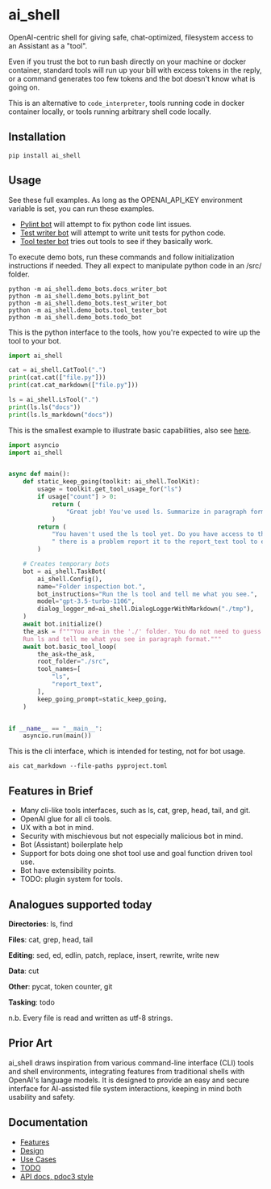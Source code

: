 # ai_shell

OpenAI-centric shell for giving safe, chat-optimized, filesystem access to an Assistant as a "tool".

Even if you trust the bot to run bash directly on your machine or docker container, standard tools will run up your
bill with excess tokens in the reply, or a command generates too few tokens and the bot doesn't know what is
going on.

This is an alternative to `code_interpreter`, tools running code in docker container locally, or tools running arbitrary
shell code locally.

## Installation

`pip install ai_shell`

## Usage

See these full examples. As long as the OPENAI_API_KEY environment variable is set, you can run these examples.

- [Pylint bot](https://github.com/matthewdeanmartin/ai_shell/blob/main/ai_shell/demo_bots/pylint_bot.py) will
  attempt to
  fix python
  code lint issues.
- [Test writer bot](https://github.com/matthewdeanmartin/ai_shell/blob/main/ai_shell/demo_bots/test_writer_bot.py) will attempt to
  write unit tests for python code.
- [Tool tester bot](https://github.com/matthewdeanmartin/ai_shell/blob/main/ai_shell/demo_bots/tool_tester_bot.py) tries out tools
  to see if they basically work.

To execute demo bots, run these commands and follow initialization instructions if needed. They all expect to
manipulate python code in an /src/ folder.

```shell
python -m ai_shell.demo_bots.docs_writer_bot
python -m ai_shell.demo_bots.pylint_bot
python -m ai_shell.demo_bots.test_writer_bot
python -m ai_shell.demo_bots.tool_tester_bot
python -m ai_shell.demo_bots.todo_bot
```

This is the python interface to the tools, how you're expected to wire up the tool to your bot.

```python
import ai_shell

cat = ai_shell.CatTool(".")
print(cat.cat(["file.py"]))
print(cat.cat_markdown(["file.py"]))

ls = ai_shell.LsTool(".")
print(ls.ls("docs"))
print(ls.ls_markdown("docs"))
```

This is the smallest example to illustrate basic capabilities, also
see [here](https://github.com/matthewdeanmartin/ai_shell/blob/main/example_tiny_bot.py).

```python
import asyncio
import ai_shell


async def main():
    def static_keep_going(toolkit: ai_shell.ToolKit):
        usage = toolkit.get_tool_usage_for("ls")
        if usage["count"] > 0:
            return (
                "Great job! You've used ls. Summarize in paragraph form and we're done."
            )
        return (
            "You haven't used the ls tool yet. Do you have access to the ls tool? If"
            " there is a problem report it to the report_text tool to end the session."
        )

    # Creates temporary bots
    bot = ai_shell.TaskBot(
        ai_shell.Config(),
        name="Folder inspection bot.",
        bot_instructions="Run the ls tool and tell me what you see.",
        model="gpt-3.5-turbo-1106",
        dialog_logger_md=ai_shell.DialogLoggerWithMarkdown("./tmp"),
    )
    await bot.initialize()
    the_ask = f"""You are in the './' folder. You do not need to guess the pwd, it is './'. 
    Run ls and tell me what you see in paragraph format."""
    await bot.basic_tool_loop(
        the_ask=the_ask,
        root_folder="./src",
        tool_names=[
            "ls",
            "report_text",
        ],
        keep_going_prompt=static_keep_going,
    )


if __name__ == "__main__":
    asyncio.run(main())
```

This is the cli interface, which is intended for testing, not for bot usage.

```shell
ais cat_markdown --file-paths pyproject.toml
```

## Features in Brief

- Many cli-like tools interfaces, such as ls, cat, grep, head, tail, and git.
- OpenAI glue for all cli tools.
- UX with a bot in mind.
- Security with mischievous but not especially malicious bot in mind.
- Bot (Assistant) boilerplate help
- Support for bots doing one shot tool use and goal function driven tool use.
- Bot have extensibility points.
- TODO: plugin system for tools.

## Analogues supported today

**Directories**: ls, find

**Files**: cat, grep, head, tail

**Editing**: sed, ed, edlin, patch, replace, insert, rewrite, write new

**Data**: cut

**Other**: pycat, token counter, git

**Tasking**: todo

n.b. Every file is read and written as utf-8 strings.

## Prior Art

ai_shell draws inspiration from various command-line interface (CLI) tools and shell environments, integrating
features from traditional shells with OpenAI's language models. It is designed to provide an easy and secure interface
for AI-assisted file system interactions, keeping in mind both usability and safety.

## Documentation

- [Features](https://github.com/matthewdeanmartin/ai_shell/blob/main/docs/Features.md)
- [Design](https://github.com/matthewdeanmartin/ai_shell/blob/main/docs/Design.md)
- [Use Cases](https://github.com/matthewdeanmartin/ai_shell/blob/main/docs/Usecases.md)
- [TODO](https://github.com/matthewdeanmartin/ai_shell/blob/main/docs/TODO.md)
- [API docs, pdoc3 style](https://matthewdeanmartin.github.io/ai_shell/)
